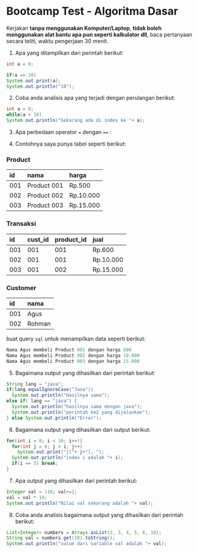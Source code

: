 # Bootcamp Test - Algoritma Dasar

Kerjakan **tanpa menggunakan Komputer/Laptop**, **tidak boleh menggunakan alat bantu apa pun seperti kalkulator dll**, baca pertanyaan secara teliti, waktu pengerjaan 30 menit.

1. Apa yang ditampilkan dari perintah berikut:

```java
int a = 0;

if(a == 10)
System.out.print(a);
System.out.println("10");
```

2. Coba anda analisis apa yang terjadi dengan perulangan berikut:

```java
int a = 0;
while(a < 10)
System.out.println("Sekarang ada di index ke "+ a);
```

3. Apa perbedaan operator `=` dengan `==` :

4. Contohnya saya punya tabel seperti berikut:

### Product

| id              | nama            | harga           |
| :-------------  | :-------------  | :-------------  |
| 001             | Product 001     |        Rp.500   |
| 002             | Product 002     |       Rp.10.000 |
| 003             | Product 003     |       Rp.15.000 |

### Transaksi

| id     | cust_id | product_id   |           jual  |
| :------| :-----  | :----------- | :-------------  |
| 001    | 001     |         001  |        Rp.600   |
| 002    | 001     |         001  |       Rp.10.000 |
| 003    | 001     |         002  |       Rp.15.000 |

### Customer

| id              | nama            |
| :-------------  | :-------------  |
| 001             | Agus            |
| 002             | Rohman          |

buat query `sql` untuk menampilkan data seperti berikut:

```sql
Nama Agus membeli Product 001 dengan harga 600
Nama Agus membeli Product 002 dengan harga 10.000
Nama Agus membeli Product 003 dengan harga 15.000
```

5. Bagaimana output yang dihasilkan dari perintah berikut:

```java
String lang = "java";
if(lang.equalIgnoreCase("Java"))
  System.out.println("Hasilnya sama");
else if( lang == "java") {
  System.out.println("hasilnya sama dengan java");
  System.out.println("perintah ke2 yang dijalankan");
} else System.out.println("Error");
```

6. Bagaimana output yang dihasilkan dari output berikut:

```java
for(int i = 0; i < 10; i++){
  for(int j = 0; j < i; j++)
    System.out.print("j["+ j+"], ");
  System.out.println("index i adalah "+ i);
  if(i == 5) break;
}
```

7. Apa output yang dihasilkan dari perintah berikut:

```java
Integer val = 110; val+=2;
val = val * 10;
System.out.println("Nilai val sekarang adalah "+ val);
```

8. Coba anda analisis bagaimana output yang dihasilkan dari perintah berikut:

```java
List<Integer> numbers = Arrays.asList(2, 3, 4, 5, 6, 10);
String val = numbers.get(10).toString();
System.out.println("value dari variable val adalah "+ val);
```
 
